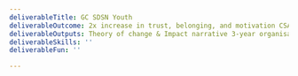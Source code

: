 ```yaml
---
deliverableTitle: GC SDSN Youth
deliverableOutcome: 2x increase in trust, belonging, and motivation CSAT metrics across 195 team members as Executive Director of non-profit
deliverableOutputs: Theory of change & Impact narrative 3-year organisational strategy
deliverableSkills: ''
deliverableFun: ''

---
```

